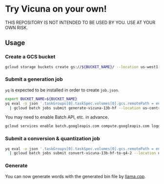 # Try Vicuna on your own!

THIS REPOSITORY IS NOT INTENDED TO BE USED BY YOU.
USE AT YOUR OWN RISK.

## Usage

### Create a GCS bucket

```sh
gcloud storage buckets create gs://${BUCKET_NAME}/ --location us-west1
```

### Submit a generation job

`yq` is expected to be installed in order to create `job.json`.

```sh
export BUCKET_NAME=${BUCKET_NAME}
yq eval -o json '.taskGroups[0].taskSpec.volumes[0].gcs.remotePath = env(BUCKET_NAME)' generate-vicuna-13b-hf.job.yaml \
  | gcloud batch jobs submit generate-vicuna-13b-hf --location us-central1 --config -
```

You may need to enable Batch API, etc. in advance.

```sh
gcloud services enable batch.googleapis.com compute.googleapis.com logging.googleapis.com
```

### Submit a conversion & quantization job

```sh
yq eval -o json '.taskGroups[0].taskSpec.volumes[0].gcs.remotePath = env(BUCKET_NAME)' convert-vicuna-13b-hf-to-q4_2.job.yaml \
  | gcloud batch jobs submit convert-vicuna-13b-hf-to-q4-2 --location us-central1 --config -
```

### Generate

You can now generate words with the generated bin file by [llama.cpp](https://github.com/ggerganov/llama.cpp).
